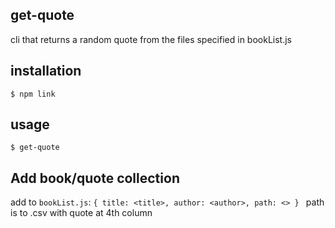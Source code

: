 ## get-quote

cli that returns a random quote from the files specified in bookList.js

## installation
```
$ npm link
```

## usage

```
$ get-quote
```

## Add book/quote collection
add to `bookList.js`:
`{
	title: <title>,
	author: <author>,
	path: <>
}
`
path is to .csv with quote at 4th column
